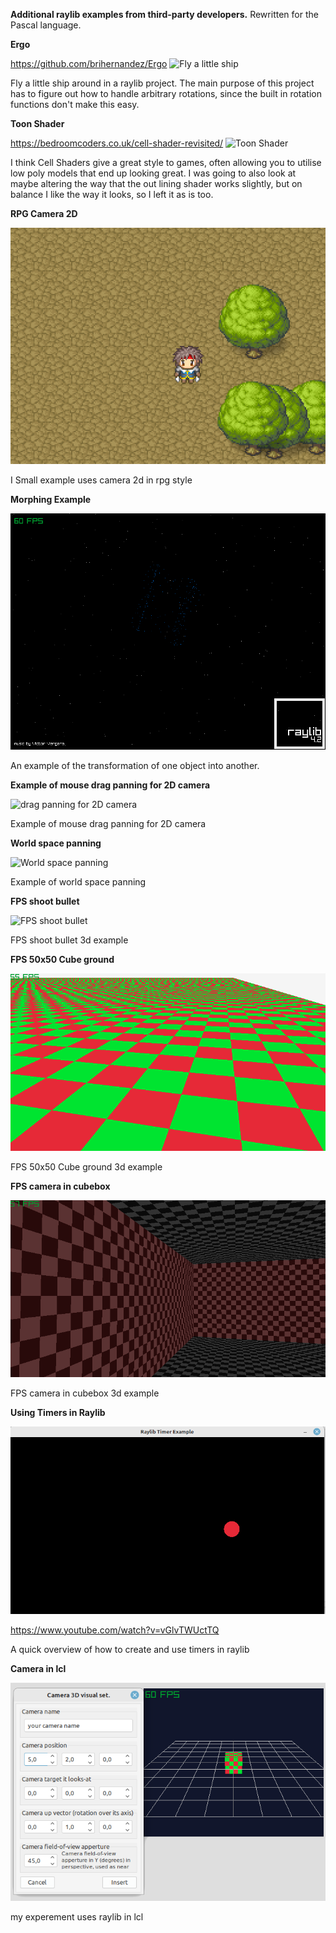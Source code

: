 **Additional raylib examples from third-party developers.**
Rewritten for the Pascal language.


**Ergo** 

https://github.com/brihernandez/Ergo
![Fly a little ship](https://github.com/brihernandez/Ergo/blob/master/screenshots/header.gif?raw=true)

Fly a little ship around in a raylib project. The main purpose of this project has to figure out how to handle arbitrary rotations, since the built in rotation functions don't make this easy.


**Toon Shader**

https://bedroomcoders.co.uk/cell-shader-revisited/
![Toon Shader](toonShader/prev.gif)

I think Cell Shaders give a great style to games, often allowing you to utilise low poly models that end up looking great. I was going to also look at maybe altering the way that the out lining shader works slightly, but on balance I like the way it looks, so I left it as is too.



**RPG Camera 2D**

![RPG Camera 2D](RPG_Camera2D/prev.png)

I Small example uses camera 2d in rpg style


**Morphing Example**

![Morphing Example](MorphTest/prev.png)

An example of the transformation of one object into another.


**Example of mouse drag panning for 2D camera**

![drag panning for 2D camera](https://github.com/GuvaCode/Ray4LazExample/raw/main/Raylib%20example%20of%20mouse%20drag%20panning%20for%202D%20camera/prev.png)

Example of mouse drag panning for 2D camera


**World space panning**

![World space panning](https://github.com/GuvaCode/Ray4LazExample/raw/main/raylib%20worldspace%20panning/prev.png)

Example of world space panning


**FPS shoot bullet**

![FPS shoot bullet](https://github.com/GuvaCode/Ray4LazExample/raw/main/Fps%20shoot%20bullet/prev.png)

FPS shoot bullet 3d example


**FPS 50x50 Cube ground**

![Cube ground](Fps50x50CubeGround/prev.png)

FPS 50x50 Cube ground 3d example


**FPS camera in cubebox**

![camera in cubebox](FpsCameraInCubeBox/prev.png)

FPS camera in cubebox 3d example


**Using Timers in Raylib**

![camera in cubebox](Timer/Timer.png)

https://www.youtube.com/watch?v=vGlvTWUctTQ

A quick overview of how to create and use timers in raylib


**Camera in lcl**

![camera in LCL](Visual_3d_Camera_in_LCL/prev.png)

my experement uses raylib in lcl














